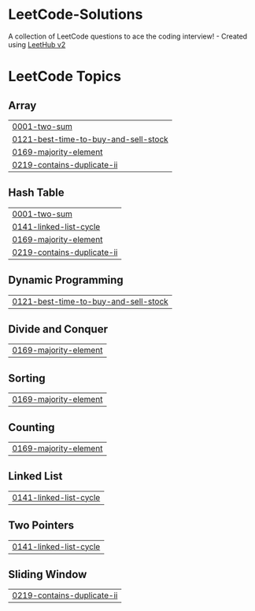 # LeetCode-Solutions
A collection of LeetCode questions to ace the coding interview! - Created using [LeetHub v2](https://github.com/arunbhardwaj/LeetHub-2.0)

<!---LeetCode Topics Start-->
# LeetCode Topics
## Array
|  |
| ------- |
| [0001-two-sum](https://github.com/oleksandrapohorie90/LeetCode-Solutions/tree/master/0001-two-sum) |
| [0121-best-time-to-buy-and-sell-stock](https://github.com/oleksandrapohorie90/LeetCode-Solutions/tree/master/0121-best-time-to-buy-and-sell-stock) |
| [0169-majority-element](https://github.com/oleksandrapohorie90/LeetCode-Solutions/tree/master/0169-majority-element) |
| [0219-contains-duplicate-ii](https://github.com/oleksandrapohorie90/LeetCode-Solutions/tree/master/0219-contains-duplicate-ii) |
## Hash Table
|  |
| ------- |
| [0001-two-sum](https://github.com/oleksandrapohorie90/LeetCode-Solutions/tree/master/0001-two-sum) |
| [0141-linked-list-cycle](https://github.com/oleksandrapohorie90/LeetCode-Solutions/tree/master/0141-linked-list-cycle) |
| [0169-majority-element](https://github.com/oleksandrapohorie90/LeetCode-Solutions/tree/master/0169-majority-element) |
| [0219-contains-duplicate-ii](https://github.com/oleksandrapohorie90/LeetCode-Solutions/tree/master/0219-contains-duplicate-ii) |
## Dynamic Programming
|  |
| ------- |
| [0121-best-time-to-buy-and-sell-stock](https://github.com/oleksandrapohorie90/LeetCode-Solutions/tree/master/0121-best-time-to-buy-and-sell-stock) |
## Divide and Conquer
|  |
| ------- |
| [0169-majority-element](https://github.com/oleksandrapohorie90/LeetCode-Solutions/tree/master/0169-majority-element) |
## Sorting
|  |
| ------- |
| [0169-majority-element](https://github.com/oleksandrapohorie90/LeetCode-Solutions/tree/master/0169-majority-element) |
## Counting
|  |
| ------- |
| [0169-majority-element](https://github.com/oleksandrapohorie90/LeetCode-Solutions/tree/master/0169-majority-element) |
## Linked List
|  |
| ------- |
| [0141-linked-list-cycle](https://github.com/oleksandrapohorie90/LeetCode-Solutions/tree/master/0141-linked-list-cycle) |
## Two Pointers
|  |
| ------- |
| [0141-linked-list-cycle](https://github.com/oleksandrapohorie90/LeetCode-Solutions/tree/master/0141-linked-list-cycle) |
## Sliding Window
|  |
| ------- |
| [0219-contains-duplicate-ii](https://github.com/oleksandrapohorie90/LeetCode-Solutions/tree/master/0219-contains-duplicate-ii) |
<!---LeetCode Topics End-->